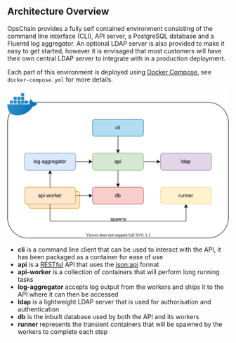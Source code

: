 ## Architecture Overview

OpsChain provides a fully self contained environment consisting of the command line interface (CLI), API server, a PostgreSQL database and a Fluentd log aggregator. An optional LDAP server is also provided to make it easy to get started, however it is envisaged that most customers will have their own central LDAP server to integrate with in a production deployment.

Each part of this environment is deployed using [Docker Compose](https://docs.docker.com/compose/), see `docker-compose.yml` for more details.

<p align="center">
  <img alt="OpsChain containers" src="opschain-release-containers.svg">
</p>

- **cli** is a command line client that can be used to interact with the API, it has been packaged as a container for ease of use
- **api** is a [RESTful](https://en.wikipedia.org/wiki/Representational_state_transfer) API that uses the [json:api](https://jsonapi.org/) format
- **api-worker** is a collection of containers that will perform long running tasks
- **log-aggregator** accepts log output from the workers and ships it to the API where it can then be accessed
- **ldap** is a lightweight LDAP server that is used for authorisation and authentication
- **db** is the inbuilt database used by both the API and its workers
- **runner** represents the transient containers that will be spawned by the workers to complete each step
